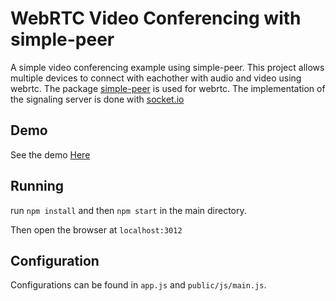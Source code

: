 # WebRTC Video Conferencing with simple-peer

A simple video conferencing example using simple-peer.
This project allows multiple devices to connect with eachother with audio and video using webrtc.
The package [simple-peer](https://github.com/feross/simple-peer) is used for webrtc.
The implementation of the signaling server is done with [socket.io](https://socket.io/)

## Demo

See the demo [Here](https://simple-web-rtc-application.herokuapp.com/)

## Running

run `npm install` and then `npm start` in the main directory.

Then open the browser at `localhost:3012`

## Configuration

Configurations can be found in `app.js` and `public/js/main.js`.
